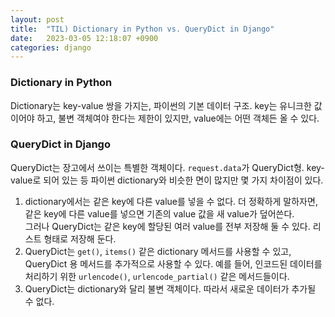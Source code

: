 ```yaml
---
layout: post
title:  "TIL) Dictionary in Python vs. QueryDict in Django"
date:   2023-03-05 12:18:07 +0900
categories: django
---
```


### Dictionary in Python

Dictionary는 key-value 쌍을 가지는, 파이썬의 기본 데이터 구조.
key는 유니크한 값이어야 하고, 불변 객체여야 한다는 제한이 있지만, value에는 어떤 객체든 올 수 있다.


### QueryDict in Django
QueryDict는 장고에서 쓰이는 특별한 객체이다. `request.data`가 QueryDict형. key-value로 되어 있는 등 파이썬 dictionary와 비슷한 면이 많지만 몇 가지 차이점이 있다.

1. dictionary에서는 같은 key에 다른 value를 넣을 수 없다. 더 정확하게 말하자면, 같은 key에 다른 value를 넣으면 기존의 value 값을 새 value가 덮어쓴다.<br>
그러나 QueryDict는 같은 key에 할당된 여러 value를 전부 저장해 둘 수 있다. 리스트 형태로 저장해 둔다.
2. QueryDict는 `get()`, `items()` 같은 dictionary 메서드를 사용할 수 있고, QueryDict 용 메서드를 추가적으로 사용할 수 있다. 예를 들어, 인코드된 데이터를 처리하기 위한 `urlencode()`, `urlencode_partial()` 같은 메서드들이다.
3. QueryDict는 dictionary와 달리 불변 객체이다. 따라서 새로운 데이터가 추가될 수 없다.

